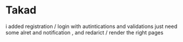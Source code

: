 # Takad
i added registration / login 
with autintications and validations
 just need some alret and notification , and redarict / render the  right pages
 